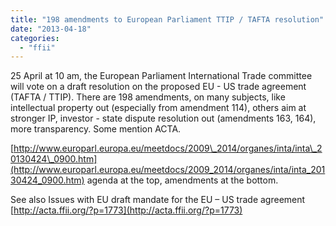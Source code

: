 ```yaml
---
title: "198 amendments to European Parliament TTIP / TAFTA resolution"
date: "2013-04-18"
categories: 
  - "ffii"
---
```


25 April at 10 am, the European Parliament International Trade committee will vote on a draft resolution on the proposed EU - US trade agreement (TAFTA / TTIP). There are 198 amendments, on many subjects, like intellectual property out (especially from amendment 114), others aim at stronger IP, investor - state dispute resolution out (amendments 163, 164), more transparency. Some mention ACTA.

[http://www.europarl.europa.eu/meetdocs/2009\_2014/organes/inta/inta\_20130424\_0900.htm](http://www.europarl.europa.eu/meetdocs/2009_2014/organes/inta/inta_20130424_0900.htm) agenda at the top, amendments at the bottom.

See also Issues with EU draft mandate for the EU – US trade agreement [http://acta.ffii.org/?p=1773](http://acta.ffii.org/?p=1773)
